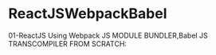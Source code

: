 # ReactJSWebpackBabel
01-ReactJS Using Webpack JS MODULE BUNDLER,Babel JS TRANSCOMPILER FROM SCRATCH:
